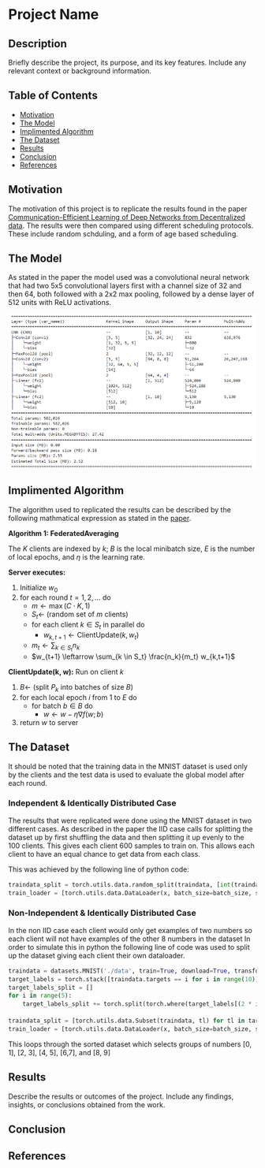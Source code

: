 # Project Name

## Description

Briefly describe the project, its purpose, and its key features. Include any relevant context or background information.

## Table of Contents

- [Motivation](#motivation)
- [The Model](#model)
- [Implimented Algorithm](#algorithm)
- [The Dataset](#dataset)
- [Results](#results)
- [Conclusion](#conclusion)
- [References](#references)

## Motivation

The motivation of this project is to replicate the results found in the paper [Communication-Efficient Learning of Deep Networks from Decentralized data](https://arxiv.org/abs/1602.05629). The results were then compared using different scheduling
protocols. These include random schduling, and a form of age based scheduling.

## The Model

As stated in the paper the model used was a convolutional neural network that had two 5x5 convolutional layers first with a channel size of 32 and then 64, both followed with a 2x2 max pooling, followed by a dense layer of 512 units with ReLU activations. 
  
  ![Model Structure](images/CNNStructure.png)

## Implimented Algorithm
The algorithm used to replicated the results can be described by the following mathmatical expression as stated in the [paper](https://arxiv.org/abs/1602.05629).

**Algorithm 1: FederatedAveraging**

The $K$ clients are indexed by $k$; $B$ is the local minibatch size, $E$ is the number of local epochs, and $\eta$ is the learning rate.

**Server executes:**

1. Initialize $w_0$
2. for each round $t = 1, 2, ...$ do
   - $m \leftarrow \max(C \cdot K, 1)$
   - $S_t \leftarrow$ (random set of $m$ clients)
   - for each client $k \in S_t$ in parallel do
     - $w_{k,t+1} \leftarrow \text{ClientUpdate}(k, w_t)$
   - $m_t \leftarrow \sum_{k \in S_t} n_k$
   - $w_{t+1} \leftarrow \sum_{k \in S_t} \frac{n_k}{m_t} w_{k,t+1}$

**ClientUpdate(k, w):** Run on client $k$

1. $B \leftarrow$ (split $P_k$ into batches of size $B$)
2. for each local epoch $i$ from 1 to $E$ do
   - for batch $b \in B$ do
     - $w \leftarrow w - \eta \nabla f(w; b)$
3. return $w$ to server

## The Dataset

It should be noted that the training data in the MNIST dataset is used only by the clients and the test data is used to evaluate the global model after each round.

### Independent & Identically Distributed Case

The results that were replicated were done using the MNIST dataset in two different cases. As described in the paper the IID case calls for splitting the dataset up by first shuffling the data and then splitting it up evenly to the 100
clients. This gives each client 600 samples to train on. This allows each client to have an equal chance to get data from each class.

This was achieved by the following line of python code:

```python
traindata_split = torch.utils.data.random_split(traindata, [int(traindata.data.shape[0] / num_clients) for _ in range(num_clients)])
train_loader = [torch.utils.data.DataLoader(x, batch_size=batch_size, shuffle=True) for x in traindata_split]
```
### Non-Independent & Identically Distributed Case

In the non IID case each client would only get examples of two numbers so each client will not have examples of the other 8 numbers in the dataset
In order to simulate this in python the following line of code was used to split up the dataset giving each client their own dataloader.

```python
traindata = datasets.MNIST('./data', train=True, download=True, transform=transform)
target_labels = torch.stack([traindata.targets == i for i in range(10)])
target_labels_split = []
for i in range(5):
    target_labels_split += torch.split(torch.where(target_labels[(2 * i):(2 * (i + 1))].sum(0))[0], int(60000 / num_clients))
    
traindata_split = [torch.utils.data.Subset(traindata, tl) for tl in target_labels_split]
train_loader = [torch.utils.data.DataLoader(x, batch_size=batch_size, shuffle=True) for x in traindata_split]
```
This loops through the sorted dataset which selects groups of numbers [0, 1], [2, 3], [4, 5], [6,7], and [8, 9]
## Results

Describe the results or outcomes of the project. Include any findings, insights, or conclusions obtained from the work.

## Conclusion

## References
